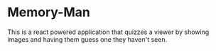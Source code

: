 # Memory-Man
This is a react powered application that quizzes a viewer by showing images and having them guess one they haven't seen.
